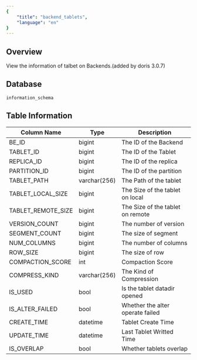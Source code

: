 ```yaml
---
{
    "title": "backend_tablets",
    "language": "en"
}
---
```


<!--
Licensed to the Apache Software Foundation (ASF) under one
or more contributor license agreements.  See the NOTICE file
distributed with this work for additional information
regarding copyright ownership.  The ASF licenses this file
to you under the Apache License, Version 2.0 (the
"License"); you may not use this file except in compliance
with the License.  You may obtain a copy of the License at

  http://www.apache.org/licenses/LICENSE-2.0

Unless required by applicable law or agreed to in writing,
software distributed under the License is distributed on an
"AS IS" BASIS, WITHOUT WARRANTIES OR CONDITIONS OF ANY
KIND, either express or implied.  See the License for the
specific language governing permissions and limitations
under the License.
-->

## Overview

View the information of talbet on Backends.(added by doris 3.0.7)

## Database


`information_schema`


## Table Information

| Column Name        | Type         | Description                      |
| ------------------ | ------------ | -------------------------------- |
| BE_ID              | bigint       | The ID of the Backend            |
| TABLET_ID          | bigint       | The ID of the Tablet             |
| REPLICA_ID         | bigint       | The ID of the replica            |
| PARTITION_ID       | bigint       | The ID of the partition          |
| TABLET_PATH        | varchar(256) | The Path of the tablet           |
| TABLET_LOCAL_SIZE  | bigint       | The Size of the tablet on local  |
| TABLET_REMOTE_SIZE | bigint       | The Size of the tablet on remote |
| VERSION_COUNT      | bigint       | The number of version            |
| SEGMENT_COUNT      | bigint       | The size of segment              |
| NUM_COLUMNS        | bigint       | The number of columns            |
| ROW_SIZE           | bigint       | The size of row                  |
| COMPACTION_SCORE   | int          | Compaction Score                 |
| COMPRESS_KIND      | varchar(256) | The Kind of Compression          |
| IS_USED            | bool         | Is the tablet datadir opened     |
| IS_ALTER_FAILED    | bool         | Whether the alter operate failed |
| CREATE_TIME        | datetime     | Tablet Create Time               |
| UPDATE_TIME        | datetime     | Last Tablet Writted Time         |
| IS_OVERLAP         | bool         | Whether tablets overlap          |
